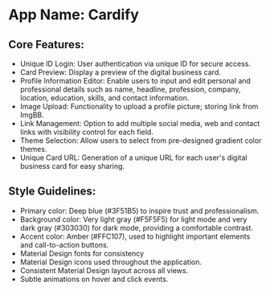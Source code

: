 # **App Name**: Cardify

## Core Features:

- Unique ID Login: User authentication via unique ID for secure access.
- Card Preview: Display a preview of the digital business card.
- Profile Information Editor: Enable users to input and edit personal and professional details such as name, headline, profession, company, location, education, skills, and contact information.
- Image Upload: Functionality to upload a profile picture; storing link from ImgBB.
- Link Management: Option to add multiple social media, web and contact links with visibility control for each field.
- Theme Selection: Allow users to select from pre-designed gradient color themes.
- Unique Card URL: Generation of a unique URL for each user's digital business card for easy sharing.

## Style Guidelines:

- Primary color: Deep blue (#3F51B5) to inspire trust and professionalism.
- Background color: Very light gray (#F5F5F5) for light mode and very dark gray (#303030) for dark mode, providing a comfortable contrast.
- Accent color: Amber (#FFC107), used to highlight important elements and call-to-action buttons.
- Material Design fonts for consistency
- Material Design icons used throughout the application.
- Consistent Material Design layout across all views.
- Subtle animations on hover and click events.
